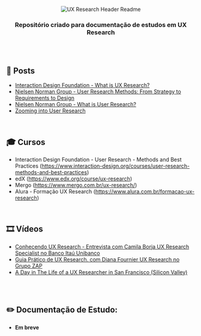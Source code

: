 <div align="center">
 
 ![UX Research Header Readme](imagens/ux-research.jpg)

  ### **Repositório criado para documentação de estudos em UX Research**
</div>
<br><br>

## 📰 Posts

+ [Interaction Design Foundation - What is UX Research?](https://www.interaction-design.org/literature/topics/ux-research)
+ [Nielsen Norman Group - User Research Methods: From Strategy to Requirements to Design](https://www.nngroup.com/courses/research-beyond-user-testing/)
+ [Nielsen Norman Group - What is User Research?](https://www.interaction-design.org/literature/topics/user-research)
+ [Zooming into User Research](https://medium.com/@camila.brj)

<br>

## 🎓 Cursos

+ Interaction Design Foundation - User Research - Methods and Best Practices (https://www.interaction-design.org/courses/user-research-methods-and-best-practices)
+ edX (https://www.edx.org/course/ux-research)
+ Mergo (https://www.mergo.com.br/ux-research/)
+ Alura - Formação UX Research (https://www.alura.com.br/formacao-ux-research)

<br>

## 🎞️ Vídeos

+ [Conhecendo UX Research - Entrevista com Camila Borja UX Research Specialist no Banco Itaú Unibanco](https://www.youtube.com/watch?v=82V4cpzDlw0&ab_channel=DesignTeam)
+ [Guia Prático de UX Research. com Diana Fournier UX Research no Grupo ZAP](https://www.youtube.com/watch?v=C6urHjGxRE4&ab_channel=Xlab)
+ [A Day in The Life of a UX Researcher in San Francisco (Silicon Valley)](https://www.youtube.com/watch?v=6xO4ltetSZE&ab_channel=KevinLiang)


<br>


<br>

## ✏️ Documentação de Estudo:

+ **Em breve**
